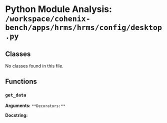 # Python Module Analysis: `/workspace/cohenix-bench/apps/hrms/hrms/config/desktop.py`

## Classes

No classes found in this file.


## Functions

### `get_data`
**Arguments:** ``
**Decorators:** ``

**Docstring:**
```

```

